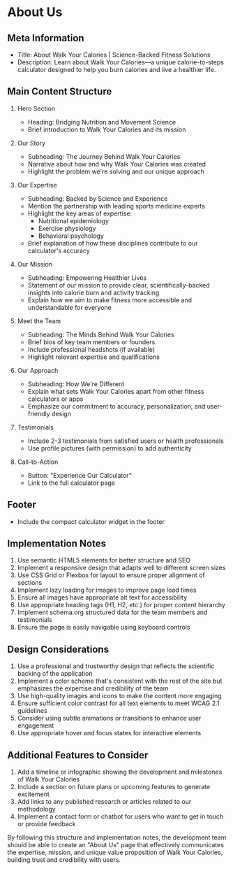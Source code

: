 # About Us

## Meta Information
- Title: About Walk Your Calories | Science-Backed Fitness Solutions
- Description: Learn about Walk Your Calories—a unique calorie-to-steps calculator designed to help you burn calories and live a healthier life.

## Main Content Structure

1. Hero Section
   - Heading: Bridging Nutrition and Movement Science
   - Brief introduction to Walk Your Calories and its mission

2. Our Story
   - Subheading: The Journey Behind Walk Your Calories
   - Narrative about how and why Walk Your Calories was created
   - Highlight the problem we're solving and our unique approach

3. Our Expertise
   - Subheading: Backed by Science and Experience
   - Mention the partnership with leading sports medicine experts
   - Highlight the key areas of expertise:
     * Nutritional epidemiology
     * Exercise physiology
     * Behavioral psychology
   - Brief explanation of how these disciplines contribute to our calculator's accuracy

4. Our Mission
   - Subheading: Empowering Healthier Lives
   - Statement of our mission to provide clear, scientifically-backed insights into calorie burn and activity tracking
   - Explain how we aim to make fitness more accessible and understandable for everyone

5. Meet the Team
   - Subheading: The Minds Behind Walk Your Calories
   - Brief bios of key team members or founders
   - Include professional headshots (if available)
   - Highlight relevant expertise and qualifications

6. Our Approach
   - Subheading: How We're Different
   - Explain what sets Walk Your Calories apart from other fitness calculators or apps
   - Emphasize our commitment to accuracy, personalization, and user-friendly design

7. Testimonials
   - Include 2-3 testimonials from satisfied users or health professionals
   - Use profile pictures (with permission) to add authenticity

8. Call-to-Action
   - Button: "Experience Our Calculator"
   - Link to the full calculator page

## Footer
- Include the compact calculator widget in the footer

## Implementation Notes
1. Use semantic HTML5 elements for better structure and SEO
2. Implement a responsive design that adapts well to different screen sizes
3. Use CSS Grid or Flexbox for layout to ensure proper alignment of sections
4. Implement lazy loading for images to improve page load times
5. Ensure all images have appropriate alt text for accessibility
6. Use appropriate heading tags (H1, H2, etc.) for proper content hierarchy
7. Implement schema.org structured data for the team members and testimonials
8. Ensure the page is easily navigable using keyboard controls

## Design Considerations
1. Use a professional and trustworthy design that reflects the scientific backing of the application
2. Implement a color scheme that's consistent with the rest of the site but emphasizes the expertise and credibility of the team
3. Use high-quality images and icons to make the content more engaging
4. Ensure sufficient color contrast for all text elements to meet WCAG 2.1 guidelines
5. Consider using subtle animations or transitions to enhance user engagement
6. Use appropriate hover and focus states for interactive elements

## Additional Features to Consider
1. Add a timeline or infographic showing the development and milestones of Walk Your Calories
2. Include a section on future plans or upcoming features to generate excitement
3. Add links to any published research or articles related to our methodology
4. Implement a contact form or chatbot for users who want to get in touch or provide feedback

By following this structure and implementation notes, the development team should be able to create an "About Us" page that effectively communicates the expertise, mission, and unique value proposition of Walk Your Calories, building trust and credibility with users.